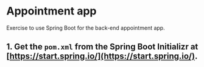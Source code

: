 # Appointment app
Exercise to use Spring Boot for the back-end appointment app.

## 1. Get the `pom.xml` from the Spring Boot Initializr at [https://start.spring.io/](https://start.spring.io/).
